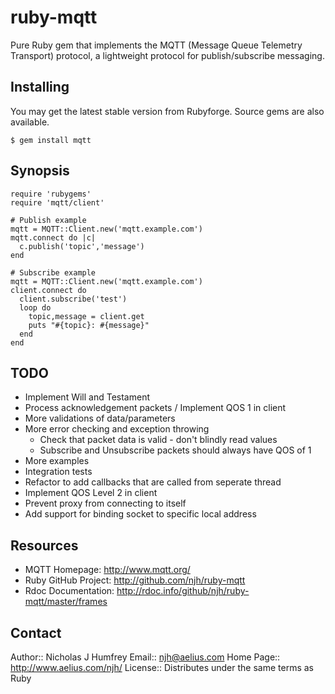 ruby-mqtt
=========

Pure Ruby gem that implements the MQTT (Message Queue Telemetry Transport) protocol, a lightweight protocol for publish/subscribe messaging.


Installing
----------

You may get the latest stable version from Rubyforge. Source gems are also available.

    $ gem install mqtt

Synopsis
--------

    require 'rubygems'
    require 'mqtt/client'
    
    # Publish example
    mqtt = MQTT::Client.new('mqtt.example.com')
    mqtt.connect do |c|
      c.publish('topic','message')
    end
    
    # Subscribe example
    mqtt = MQTT::Client.new('mqtt.example.com')
    client.connect do
      client.subscribe('test')
      loop do
        topic,message = client.get
        puts "#{topic}: #{message}"
      end
    end


TODO
----

* Implement Will and Testament
* Process acknowledgement packets / Implement QOS 1 in client
* More validations of data/parameters
* More error checking and exception throwing
  - Check that packet data is valid - don't blindly read values
  - Subscribe and Unsubscribe packets should always have QOS of 1
* More examples
* Integration tests
* Refactor to add callbacks that are called from seperate thread
* Implement QOS Level 2 in client
* Prevent proxy from connecting to itself
* Add support for binding socket to specific local address


Resources
---------

* MQTT Homepage: http://www.mqtt.org/
* Ruby GitHub Project: http://github.com/njh/ruby-mqtt
* Rdoc Documentation: http://rdoc.info/github/njh/ruby-mqtt/master/frames


Contact
-------

Author::     Nicholas J Humfrey
Email::      njh@aelius.com
Home Page::  http://www.aelius.com/njh/
License::    Distributes under the same terms as Ruby
